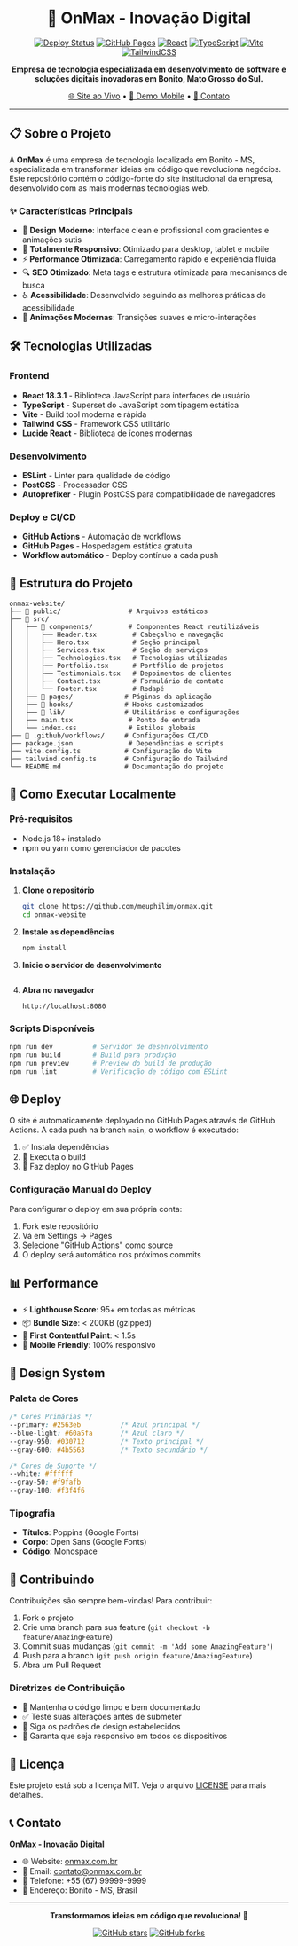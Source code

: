 <div align="center">

# 🚀 OnMax - Inovação Digital

[![Deploy Status](https://github.com/meuphilim/Projeto-OnMax/actions/workflows/deploy.yml/badge.svg)](https://github.com/meuphilim/onmax/actions/workflows/deploy.yml)
[![GitHub Pages](https://img.shields.io/badge/GitHub%20Pages-Live-brightgreen)](https://meuphilim.github.io/onmax)
[![React](https://img.shields.io/badge/React-18.3.1-blue)](https://reactjs.org/)
[![TypeScript](https://img.shields.io/badge/TypeScript-5.5.3-blue)](https://www.typescriptlang.org/)
[![Vite](https://img.shields.io/badge/Vite-5.4.2-purple)](https://vitejs.dev/)
[![TailwindCSS](https://img.shields.io/badge/TailwindCSS-3.4.10-blue)](https://tailwindcss.com/)

**Empresa de tecnologia especializada em desenvolvimento de software e soluções digitais inovadoras em Bonito, Mato Grosso do Sul.**

[🌐 Site ao Vivo](https://usuario.github.io/onmax) • [📱 Demo Mobile](https://usuario.github.io/onmax) • [📧 Contato](mailto:contato@onmax.com.br)

</div>

---

## 📋 Sobre o Projeto

A **OnMax** é uma empresa de tecnologia localizada em Bonito - MS, especializada em transformar ideias em código que revoluciona negócios. Este repositório contém o código-fonte do site institucional da empresa, desenvolvido com as mais modernas tecnologias web.

### ✨ Características Principais

- 🎨 **Design Moderno**: Interface clean e profissional com gradientes e animações sutis
- 📱 **Totalmente Responsivo**: Otimizado para desktop, tablet e mobile
- ⚡ **Performance Otimizada**: Carregamento rápido e experiência fluida
- 🔍 **SEO Otimizado**: Meta tags e estrutura otimizada para mecanismos de busca
- ♿ **Acessibilidade**: Desenvolvido seguindo as melhores práticas de acessibilidade
- 🌙 **Animações Modernas**: Transições suaves e micro-interações

## 🛠️ Tecnologias Utilizadas

### Frontend
- **React 18.3.1** - Biblioteca JavaScript para interfaces de usuário
- **TypeScript** - Superset do JavaScript com tipagem estática
- **Vite** - Build tool moderna e rápida
- **Tailwind CSS** - Framework CSS utilitário
- **Lucide React** - Biblioteca de ícones modernas

### Desenvolvimento
- **ESLint** - Linter para qualidade de código
- **PostCSS** - Processador CSS
- **Autoprefixer** - Plugin PostCSS para compatibilidade de navegadores

### Deploy e CI/CD
- **GitHub Actions** - Automação de workflows
- **GitHub Pages** - Hospedagem estática gratuita
- **Workflow automático** - Deploy contínuo a cada push

## 📂 Estrutura do Projeto

```
onmax-website/
├── 📁 public/                 # Arquivos estáticos
├── 📁 src/
│   ├── 📁 components/         # Componentes React reutilizáveis
│   │   ├── Header.tsx         # Cabeçalho e navegação
│   │   ├── Hero.tsx           # Seção principal
│   │   ├── Services.tsx       # Seção de serviços
│   │   ├── Technologies.tsx   # Tecnologias utilizadas
│   │   ├── Portfolio.tsx      # Portfólio de projetos
│   │   ├── Testimonials.tsx   # Depoimentos de clientes
│   │   ├── Contact.tsx        # Formulário de contato
│   │   └── Footer.tsx         # Rodapé
│   ├── 📁 pages/             # Páginas da aplicação
│   ├── 📁 hooks/             # Hooks customizados
│   ├── 📁 lib/               # Utilitários e configurações
│   ├── main.tsx              # Ponto de entrada
│   └── index.css             # Estilos globais
├── 📁 .github/workflows/     # Configurações CI/CD
├── package.json              # Dependências e scripts
├── vite.config.ts           # Configuração do Vite
├── tailwind.config.ts       # Configuração do Tailwind
└── README.md                # Documentação do projeto
```

## 🚀 Como Executar Localmente

### Pré-requisitos
- Node.js 18+ instalado
- npm ou yarn como gerenciador de pacotes

### Instalação

1. **Clone o repositório**
   ```bash
   git clone https://github.com/meuphilim/onmax.git
   cd onmax-website
   ```

2. **Instale as dependências**
   ```bash
   npm install
   ```

3. **Inicie o servidor de desenvolvimento**
   ```bash
   
   ```

4. **Abra no navegador**
   ```
   http://localhost:8080
   ```

### Scripts Disponíveis

```bash
npm run dev          # Servidor de desenvolvimento
npm run build        # Build para produção
npm run preview      # Preview do build de produção
npm run lint         # Verificação de código com ESLint
```

## 🌐 Deploy

O site é automaticamente deployado no GitHub Pages através de GitHub Actions. A cada push na branch `main`, o workflow é executado:

1. ✅ Instala dependências
2. 🔨 Executa o build
3. 🚀 Faz deploy no GitHub Pages

### Configuração Manual do Deploy

Para configurar o deploy em sua própria conta:

1. Fork este repositório
2. Vá em Settings → Pages
3. Selecione "GitHub Actions" como source
4. O deploy será automático nos próximos commits

## 📊 Performance

- ⚡ **Lighthouse Score**: 95+ em todas as métricas
- 📦 **Bundle Size**: < 200KB (gzipped)
- 🚀 **First Contentful Paint**: < 1.5s
- 📱 **Mobile Friendly**: 100% responsivo

## 🎨 Design System

### Paleta de Cores
```css
/* Cores Primárias */
--primary: #2563eb          /* Azul principal */
--blue-light: #60a5fa       /* Azul claro */
--gray-950: #030712         /* Texto principal */
--gray-600: #4b5563         /* Texto secundário */

/* Cores de Suporte */
--white: #ffffff
--gray-50: #f9fafb
--gray-100: #f3f4f6
```

### Tipografia
- **Títulos**: Poppins (Google Fonts)
- **Corpo**: Open Sans (Google Fonts)
- **Código**: Monospace

## 🤝 Contribuindo

Contribuições são sempre bem-vindas! Para contribuir:

1. Fork o projeto
2. Crie uma branch para sua feature (`git checkout -b feature/AmazingFeature`)
3. Commit suas mudanças (`git commit -m 'Add some AmazingFeature'`)
4. Push para a branch (`git push origin feature/AmazingFeature`)
5. Abra um Pull Request

### Diretrizes de Contribuição

- 📝 Mantenha o código limpo e bem documentado
- ✅ Teste suas alterações antes de submeter
- 🎨 Siga os padrões de design estabelecidos
- 📱 Garanta que seja responsivo em todos os dispositivos

## 📝 Licença

Este projeto está sob a licença MIT. Veja o arquivo [LICENSE](LICENSE) para mais detalhes.

## 📞 Contato

**OnMax - Inovação Digital**

- 🌐 Website: [onmax.com.br](https://onmax.com.br)
- 📧 Email: contato@onmax.com.br
- 📱 Telefone: +55 (67) 99999-9999
- 📍 Endereço: Bonito - MS, Brasil

---

<div align="center">

**Transformamos ideias em código que revoluciona! 🚀**

[![GitHub stars](https://img.shields.io/github/stars/meuphilim/onmax?style=social)](https://github.com/meuphilim/onmax/stargazers)
[![GitHub forks](https://img.shields.io/github/forks/meuphilim/onmax?style=social)](https://github.com/meuphilim/onmax/network)

</div>
